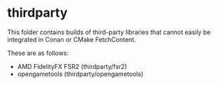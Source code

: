 # thirdparty

This folder contains builds of third-party libraries that cannot easily be integrated in Conan or CMake FetchContent.

These are as follows:
- AMD FidelityFX FSR2 (thirdparty/fsr2)
- opengametools (thirdparty/opengametools)
